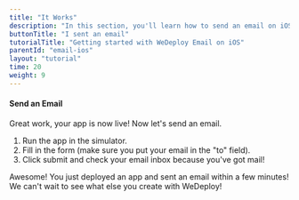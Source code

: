 ```yaml
---
title: "It Works"
description: "In this section, you'll learn how to send an email on iOS using the WeDeploy API Client."
buttonTitle: "I sent an email"
tutorialTitle: "Getting started with WeDeploy Email on iOS"
parentId: "email-ios"
layout: "tutorial"
time: 20
weight: 9
---
```


#### Send an Email

Great work, your app is now live! Now let's send an email.

1. Run the app in the simulator.
2. Fill in the form (make sure you put your email in the "to" field).
3. Click submit and check your email inbox because you've got mail!

Awesome! You just deployed an app and sent an email within a few minutes! We can't wait to see what else you create with WeDeploy!

